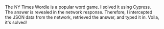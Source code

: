 The NY Times Wordle is a popular word game. I solved it using Cypress. The answer is revealed in the network response. Therefore, I intercepted the JSON data from the network, retrieved the answer, and typed it in. Voila, it's solved!
